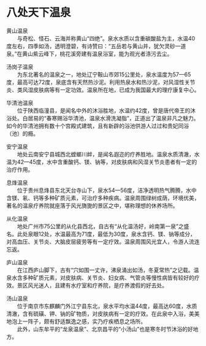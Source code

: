 # 八处天下温泉  

黄山温泉  
&emsp;&emsp;与奇松、怪石、云海并称黄山“四绝”。泉水水质以含重碳酸盐为主，水温40度左右，四季如汤，透明澄碧，有诗赞曰：“五岳若与黄山并，犹欠灵砂一道泉。”在黄山紫云峰下，桃花溪旁建有温泉浴室，能为观光者涤污去尘。  

汤岗子温泉  
&emsp;&emsp;为东北著名的温泉之一，地处辽宁鞍山市郊15公里处，泉水温度为57—65度，最高可达72度，泉底含有天然热沙泥。利用热泉水和热沙泥，对风湿性关节炎、类风湿皮肤病等有一定功效。温泉所在地，已成为我国最大的理疗康复中心。  

华清池温泉  
&emsp;&emsp;位于陕西临潼县，是闻名中外的沐浴胜地，水温约42度，曾是唐代帝王的沐浴处。白居易的“春寒赐浴华清池，温泉水滑洗凝脂”，正道出了温泉非凡之魅力。如今的华清池拥有数十个宫殿式建筑，且有新辟的浴池供游人过过和贵妃同浴（池）的瘾。  

安宁温泉  
&emsp;&emsp;地处云南安宁县城西北螳螂川衅，是闻名遐迩的疗养胜地。温泉水质清澈，水温为42—45度，水中含重酸钙、镁、钠等，对皮肤病和风湿关节炎患者有一定的治疗作用。  

息烽温泉  
&emsp;&emsp;位于贵州息烽县东北天台寺山下，泉水54—56度，洁净透明热气腾腾，水中含镁、氡、钙等多种矿质元素，可治疗多种疾病。温泉周围绿树成荫，环境优美，著名的温泉疗养院就座落于风光旖旎的景区之中，堪称理想的休养场所。  

从化温泉  
&emsp;&emsp;地处广州市75公里的从化县西北，自古有“从化温汤好，岭南第一泉”之盛名。此处泉眼12处，水温最高为71度，最低为30度，泉水含钙、镁、钠等成分，对高血压、关节炎、大脑皮层疲劳等有一定疗效。温泉周围风光宜人，令游人流连忘返。  

庐山温泉  
&emsp;&emsp;在江西庐山脚下，古有“穴如围一丈许，沸泉涌出如汤，冬夏常热”之记载。温泉水含多种矿质元素，对皮肤病、关节炎、妇女病、气管炎等慢性病皆有较好的疗效。景区风光迷人，且建有水疗室和疗养院，是疗养渡假的好去处。  

汤山温泉  
&emsp;&emsp;位于南京市东麒麟门外江宁县东北，泉水平均水温44度，最高达60度，水质清澈，含有硫磺、钾、钠的矿物质，对皮肤病有一定的疗效。在此泉中入浴，美美地泡上一阵子，颇有舒适飘逸之感，实乃疗疾栖息之场所。  
&emsp;&emsp;此外，山东牟平的“龙泉温泉”、北京昌平的“小汤山”也是寒冬时节沐浴的好地方。  
